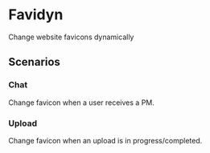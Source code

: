 # Favidyn
Change website favicons dynamically

## Scenarios
### Chat 
Change favicon when a user receives a PM.

### Upload 
Change favicon when an upload is in progress/completed.
